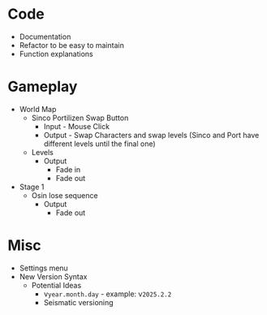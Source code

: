 # Code
- Documentation
- Refactor to be easy to maintain
- Function explanations

# Gameplay
- World Map
    - Sinco Portilizen Swap Button
        - Input - Mouse Click
        - Output - Swap Characters and swap levels (Sinco and Port have different levels until the final one)
    - Levels
        - Output
            - Fade in
            - Fade out
- Stage 1
    - Osin lose sequence
        - Output
            - Fade out

# Misc
- Settings menu
- New Version Syntax
    - Potential Ideas
        - v`year.month.day` - example: v`2025.2.2`
        - Seismatic versioning